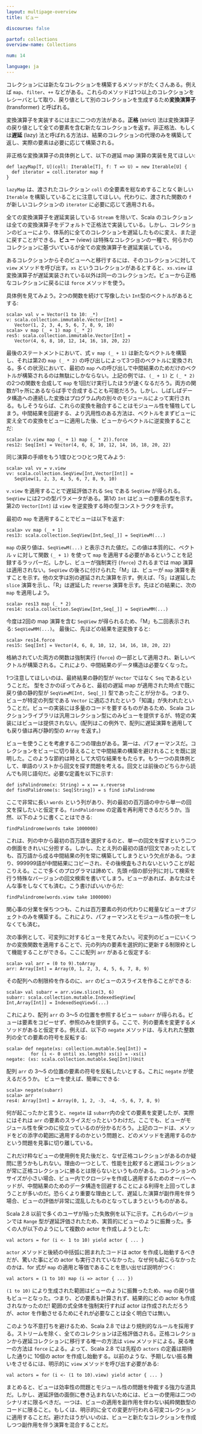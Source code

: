 ```yaml
---
layout: multipage-overview
title: ビュー

discourse: false

partof: collections
overview-name: Collections

num: 14

language: ja
---
```


コレクションには新たなコレクションを構築するメソッドがたくさんある。例えば `map`、`filter`、`++` などがある。これらのメソッドは1つ以上のコレクションをレシーバとして取り、戻り値として別のコレクションを生成するため**変換演算子**
(transformer) と呼ばれる。

変換演算子を実装するには主に二つの方法がある。**正格** (strict) 法は変換演算子の戻り値として全ての要素を含む新たなコレクションを返す。非正格法、もしくは**遅延** (lazy) 法と呼ばれる方法は、結果のコレクションの代理のみを構築して返し、実際の要素は必要に応じて構築される。

非正格な変換演算子の具体例として、以下の遅延 map 演算の実装を見てほしい:

    def lazyMap[T, U](coll: Iterable[T], f: T => U) = new Iterable[U] {
      def iterator = coll.iterator map f
    }

`lazyMap` は、渡されたコレクション `coll` の全要素を総なめすることなく新しい `Iterable` を構築していることに注意してほしい。代わりに、渡された関数の `f` が新しいコレクションの `iterator` に必要に応じて適用される。

全ての変換演算子を遅延実装している `Stream` を除いて、Scala のコレクションは全ての変換演算子をデフォルトで正格法で実装している。しかし、コレクションのビューにより、体系的に全てのコレクションを遅延したものに変え、また逆に戻すことができる。**ビュー** (view) は特殊なコレクションの一種で、何らかのコレクションに基づいているが全ての変換演算子を遅延実装している。

あるコレクションからそのビューへと移行するには、そのコレクションに対して `view` メソッドを呼び出す。`xs` というコレクションがあるとすると、`xs.view` は変換演算子が遅延実装されている以外は同一のコレクションだ。ビューから正格なコレクションに戻るには `force` メソッドを使う。

具体例を見てみよう。2つの関数を続けて写像したい `Int`型のベクトルがあるとする:

    scala> val v = Vector(1 to 10: _*)
    v: scala.collection.immutable.Vector[Int] =
       Vector(1, 2, 3, 4, 5, 6, 7, 8, 9, 10)
    scala> v map (_ + 1) map (_ * 2)
    res5: scala.collection.immutable.Vector[Int] =
       Vector(4, 6, 8, 10, 12, 14, 16, 18, 20, 22)

最後のステートメントにおいて、式 `v map (_ + 1)` は新たなベクトルを構築し、それは第2の `map (_ * 2)`
の呼び出しによって3つ目のベクトルに変換される。多くの状況において、最初の `map` への呼び出しで中間結果のためだけのベクトルが構築されるのは無駄にしかならない。上記の例では、`(_ + 1)` と `(_ * 2)` の2つの関数を合成して `map` を1回だけ実行したほうが速くなるだろう。両方の関数が1ヶ所にあるならば手で合成することも可能だろう。しかし、しばしばデータ構造への連続した変換はプログラム内の別々のモジュールによって実行される。もしそうならば、これらの変換を融合することはモジュール性を犠牲してしまう。中間結果を回避する、より汎用性のある方法は、ベクトルをまずビューに変え全ての変換をビューに適用した後、ビューからベクトルに逆変換することだ:

    scala> (v.view map (_ + 1) map (_ * 2)).force
    res12: Seq[Int] = Vector(4, 6, 8, 10, 12, 14, 16, 18, 20, 22)  

同じ演算の手順をもう1度ひとつひとつ見てみよう:

    scala> val vv = v.view
    vv: scala.collection.SeqView[Int,Vector[Int]] =
       SeqView(1, 2, 3, 4, 5, 6, 7, 8, 9, 10)

`v.view` を適用することで遅延評価される `Seq` である `SeqView` が得られる。`SeqView` には2つの型パラメータがある。第1の `Int` はビューの要素の型を示す。第2の `Vector[Int]` は `view`
を逆変換する時の型コンストラクタを示す。

最初の `map` を適用することでビューは以下を返す:

    scala> vv map (_ + 1)
    res13: scala.collection.SeqView[Int,Seq[_]] = SeqViewM(...)

`map` の戻り値は、`SeqViewM(...)` と表示された値だ。この値は本質的に、ベクトル `v` に対して関数 `(_ + 1)` を使って `map` を適用する必要があるということを記録するラッパーだ。しかし、ビューが強制実行 (`force`) されるまでは map 演算は適用されない。`SeqView` の後ろに付けられた「M」は、ビューが `map` 演算を表すことを示す。他の文字は別の遅延された演算を示す。例えば、「S」は遅延した `slice` 演算を示し、「R」は遅延した `reverse` 演算を示す。先ほどの結果に、次の `map` を適用しよう。

    scala> res13 map (_ * 2)
    res14: scala.collection.SeqView[Int,Seq[_]] = SeqViewMM(...)

今度は2回の map 演算を含む `SeqView` が得られるため、「M」も二回表示される: `SeqViewMM(...)`。 最後に、先ほどの結果を逆変換すると:

    scala> res14.force
    res15: Seq[Int] = Vector(4, 6, 8, 10, 12, 14, 16, 18, 20, 22)

格納されていた両方の関数は強制実行 (`force`) の一部として適用され、新しいベクトルが構築される。これにより、中間結果のデータ構造は必要なくなった。

1つ注意してほしいのは、最終結果の静的型が `Vector` ではなく `Seq` であるということだ。 型をさかのぼってみると、最初の遅延 map が適用された時点で既に戻り値の静的型が `SeqViewM[Int, Seq[_]]` 型であったことが分かる。つまり、ビューが特定の列型である `Vector` に適応されたという「知識」が失われたということだ。ビューの実装には多量のコードを要するものがあるため、Scala コレクションライブラリは汎用コレクション型にのみビューを提供するが、特定の実装にはビューは提供されない。(配列はこの例外で、配列に遅延演算を適用しても戻り値は再び静的型の `Array` を返す。)

ビューを使うことを考慮する二つの理由がある。第一は、パフォーマンスだ。コレクションをビューに切り替えることで中間結果の構築を避けれることを既に説明した。このような節約は時として大切な結果をもたらす。もう一つの具体例として、単語のリストから回文を探す問題を考える。回文とは前後のどちらから読んでも同じ語句だ。必要な定義を以下に示す:

    def isPalindrome(x: String) = x == x.reverse
    def findPalidrome(s: Seq[String]) = s find isPalindrome

ここで非常に長い `words` という列があり、列の最初の百万語の中から単一の回文を探したいと仮定する。`findPalidrome` の定義を再利用できるだろうか。当然、以下のように書くことはできる:

    findPalindrome(words take 1000000)

これは、列の中から最初の百万語を選択するのと、単一の回文を探すという二つの側面をきれいに分担する。しかし、たとえ列の最初の語が回文であったとしても、百万語から成る中間結果の列を常に構築してしまうという欠点がある。つまり、999999語が中間結果にコピーされ、その後検査もされないということが起こりえる。ここで多くのプログラマは諦めて、先頭 n個の部分列に対して検索を行う特殊なバージョンの回文検索を書いてしまう。ビューがあれば、あなたはそんな事をしなくても済む。こう書けばいいからだ:

    findPalindrome(words.view take 1000000)

関心事の分業を保ちつつも、これは百万要素の列の代わりに軽量なビューオブジェクトのみを構築する。これにより、パフォーマンスとモジュール性の択一をしなくても済む。

次の事例として、可変列に対するビューを見てみたい。可変列のビューにいくつかの変換関数を適用することで、元の列内の要素を選択的に更新する制限枠として機能することができる。ここに配列 `arr` があると仮定する:

    scala> val arr = (0 to 9).toArray
    arr: Array[Int] = Array(0, 1, 2, 3, 4, 5, 6, 7, 8, 9)

その配列への制限枠を作るのに、`arr` のビューのスライスを作ることができる:

    scala> val subarr = arr.view.slice(3, 6)
    subarr: scala.collection.mutable.IndexedSeqView[
    Int,Array[Int]] = IndexedSeqViewS(...)

これにより、配列 `arr` の 3〜5 の位置を参照するビュー `subarr` が得られる。ビューは要素をコピーせず、参照のみを提供する。ここで、列の要素を変更するメソッドがあると仮定する。例えば、以下の `negate` メソッドは、与えれれた整数列の全ての要素の符号を反転する:

    scala> def negate(xs: collection.mutable.Seq[Int]) =
             for (i <- 0 until xs.length) xs(i) = -xs(i)
    negate: (xs: scala.collection.mutable.Seq[Int])Unit

配列 `arr` の 3〜5 の位置の要素の符号を反転したいとする。これに `negate` が使えるだろうか。 ビューを使えば、簡単にできる:

    scala> negate(subarr)
    scala> arr
    res4: Array[Int] = Array(0, 1, 2, -3, -4, -5, 6, 7, 8, 9)

何が起こったかと言うと、`negate` は `subarr`内の全ての要素を変更したが、実際にはそれは `arr`
の要素のスライスだったというわけだ。ここでも、ビューがモジュール性を保つのに役立っているのが分かるだろう。上記のコードは、メソッドをどの添字の範囲に適用するのかという問題と、どのメソッドを適用するのかという問題を見事に切り離している。

これだけ粋なビューの使用例を見た後だと、なぜ正格コレクションがあるのか疑問に思うかもしれない。理由の一つとして、性能を比較すると遅延コレクションが常に正格コレクションに勝るとは限らないというものがある。コレクションのサイズが小さい場合、ビュー内でクロージャを作成し適用するためのオーバーヘッドが、中間結果のためのデータ構造を回避することによる利得を上回ってしまうことが多いのだ。恐らくより重要な理由として、遅延した演算が副作用を伴う場合、ビューの評価が非常に混乱したものとなってしまうというものがある。

Scala 2.8 以前で多くのユーザが陥った失敗例を以下に示す。これらのバージョンでは `Range` 型が遅延評価されたため、実質的にビューのように振舞った。多くの人が以下のようにして複数の actor を作成しようとした:

    val actors = for (i <- 1 to 10) yield actor { ... }

`actor` メソッドと後続の中括弧に囲まれたコードは actor を作成し始動するべきだが、驚いた事にどの actor も実行されていなかった。なぜ何も起こらなかったのかは、for 式が `map` の適用と等価であることを思い出せば説明がつく:

    val actors = (1 to 10) map (i => actor { ... })

`(1 to 10)` により生成された範囲はビューのように振舞ったため、`map` の戻り値もビューとなった。つまり、どの要素も計算されず、結果的にどの actor も作成されなかったのだ! 範囲の式全体を強制実行すれば actor は作成されただろうが、actor
を作動させるためにそれが必要なことは全く明白では無い。

このような不意打ちを避けるため、Scala 2.8 ではより規則的なルールを採用する。ストリームを除く、全てのコレクションは正格評価される。正格コレクションから遅延コレクションに移行する唯一の方法は `view` メソッドによる。戻る唯一の方法は `force` による。よって、Scala 2.8 では先程の `actors` の定義は期待した通りに 10個の actor を作成し始動する。以前のような、予期しない振る舞いをさせるには、明示的に `view` メソッドを呼び出す必要がある:

    val actors = for (i <- (1 to 10).view) yield actor { ... }

まとめると、ビューは効率性の問題とモジュール性の問題を仲裁する強力な道具だ。しかし、遅延評価の面倒に巻き込まれないためには、ビューの使用は二つのシナリオに限るべきだ。一つは、ビューの適用を副作用を伴わない純粋関数型のコードに限ること。もしくは、明示的に全ての変更が行われる可変コレクションに適用することだ。避けたほうがいいのは、ビューと新たなコレクションを作成しつつ副作用を伴う演算を混合することだ。
